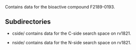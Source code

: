 Contains data for the bioactive compound F2189-0193.

## Subdirectories

- cside/ contains data for the C-side search space on rv1821.

- nside/ contains data for the N-side search space on rv1821.

